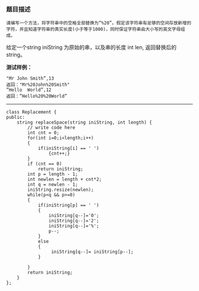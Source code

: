 ### 题目描述

	请编写一个方法，将字符串中的空格全部替换为“%20”。假定该字符串有足够的空间存放新增的字符，并且知道字符串的真实长度(小于等于1000)，同时保证字符串由大小写的英文字母组成。
给定一个string iniString 为原始的串，以及串的长度 int len, 返回替换后的string。

**测试样例：**
```
"Mr John Smith”,13
返回："Mr%20John%20Smith"
”Hello  World”,12
返回：”Hello%20%20World”
```

---

```
class Replacement {
public:
    string replaceSpace(string iniString, int length) {
        // write code here
        int cnt = 0;
        for(int i=0;i<length;i++)
        {
            if(iniString[i] == ' ')
                {cnt++;}
        }
        if (cnt == 0)
            return iniString;
        int p = length - 1;
        int newlen = length + cnt*2;
        int q = newlen - 1;
        iniString.resize(newlen);
        while(p<q && p>=0)
        {
            if(iniString[p] == ' ')
            {
                iniString[q--]='0';
                iniString[q--]='2';
                iniString[q--]='%';
                p--;
            }
            else
            {
                 iniString[q--]= iniString[p--];                
            }
            
        }
        return iniString;
    }
};
```


